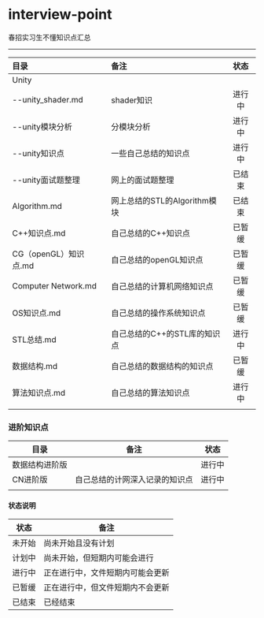 # interview-point

春招实习生不懂知识点汇总

---

| 目录                  | 备注                   | 状态  |
|:------------------- |:-------------------- |:---:|
| Unity               |                      |     |
| --unity_shader.md   | shader知识             | 进行中 |
| --unity模块分析         | 分模块分析                | 进行中 |
| --unity知识点          | 一些自己总结的知识点           | 进行中 |
| --unity面试题整理        | 网上的面试题整理             | 已结束 |
| Algorithm.md        | 网上总结的STL的Algorithm模块 | 已结束 |
| C++知识点.md           | 自己总结的C++知识点          | 已暂缓 |
| CG（openGL）知识点.md    | 自己总结的openGL知识点       | 已暂缓 |
| Computer Network.md | 自己总结的计算机网络知识点        | 已暂缓 |
| OS知识点.md            | 自己总结的操作系统知识点         | 已暂缓 |
| STL总结.md            | 自己总结的C++的STL库的知识点    | 进行中 |
| 数据结构.md             | 自己总结的数据结构的知识点        | 已暂缓 |
| 算法知识点.md            | 自己总结的算法知识点           | 进行中 |
|                     |                      |     |

### 进阶知识点

| 目录      | 备注              | 状态  |
| ------- | --------------- | --- |
| 数据结构进阶版 |                 | 进行中 |
| CN进阶版   | 自己总结的计网深入记录的知识点 | 进行中 |
|         |                 |     |

#### 状态说明

| 状态  | 备注               |
|:---:| ---------------- |
| 未开始 | 尚未开始且没有计划        |
| 计划中 | 尚未开始，但短期内可能会进行   |
| 进行中 | 正在进行中，文件短期内可能会更新 |
| 已暂缓 | 正在进行中，但文件短期内不会更新 |
| 已结束 | 已经结束             |

